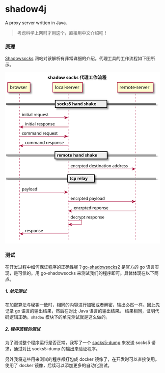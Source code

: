 # shadow4j

A proxy server written in Java.

> 考虑科学上网时才用这个，直接用中文介绍吧！

### 原理

[Shadowsocks](https://shadowsocks.org/en/spec/Protocol.html) 网站对该解析有非常详细的介绍。代理工具的工作流程如下图所示。

<img src="/doc/connect.svg" />

### 测试

在开发过程中如何保证程序的正确性呢？[go-shadowsocks2](https://github.com/shadowsocks/go-shadowsocks2) 是官方的 go 语言实现，是可信的。用 go-shadowsocks
来测试我们的程序即可。具体体现在以下两点。

##### 1. 单元测试

在加密算法与秘钥一致时，相同的内容进行加密或者解密，输出必然一样。因此先记录 go 语言的输出结果，然后在对比 Java 语言的输出结果。
结果相同，证明代码逻辑正确。`shadow` 模块下的单元测试就是这么做的。

##### 2. 程序流程的测试

为了测试整个程序运行是否正常，我写了一个 [socks5-dump](https://github.com/ziyoung/socks5-dump) 来发送 socks5 请求，通过对比 socks5-dump 的输出来验证程序。

另外我将这些用来测试的程序都打包成 docker 镜像了，在开发时可以直接使用。使用了 docker 镜像，后续可以添加更多的自动化测试。

